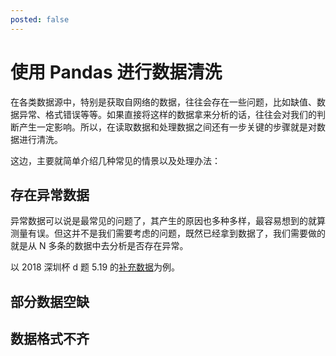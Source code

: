 ```yaml
---
posted: false
---
```


# 使用 Pandas 进行数据清洗

在各类数据源中，特别是获取自网络的数据，往往会存在一些问题，比如缺值、数据异常、格式错误等等。如果直接将这样的数据拿来分析的话，往往会对我们的判断产生一定影响。所以，在读取数据和处理数据之间还有一步关键的步骤就是对数据进行清洗。

这边，主要就简单介绍几种常见的情景以及处理办法：

## 存在异常数据

异常数据可以说是最常见的问题了，其产生的原因也多种多样，最容易想到的就算测量有误。但这并不是我们需要考虑的问题，既然已经拿到数据了，我们需要做的就是从 N 多条的数据中去分析是否存在异常。

以 2018 深圳杯 d 题 5.19 的[补充数据](http://www.m2ct.org/view-page.jsp?editId=8&uri=0B00186&gobackUrl=modular-list.jsp&pageType=smxly&menuType=news)为例。

## 部分数据空缺

## 数据格式不齐
